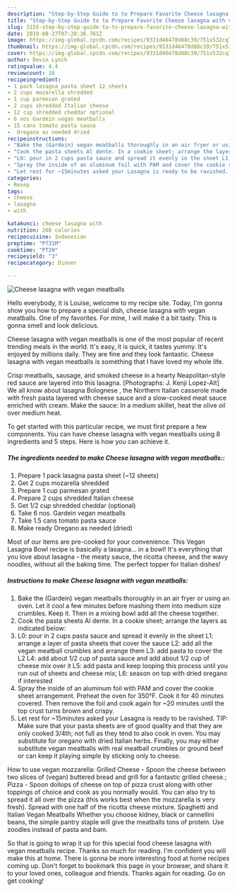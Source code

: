 ```yaml
---
description: "Step-by-Step Guide to to Prepare Favorite Cheese lasagna with vegan meatballs"
title: "Step-by-Step Guide to to Prepare Favorite Cheese lasagna with vegan meatballs"
slug: 3155-step-by-step-guide-to-to-prepare-favorite-cheese-lasagna-with-vegan-meatballs
date: 2019-08-27T07:28:36.761Z
image: https://img-global.cpcdn.com/recipes/9331d46478d88c39/751x532cq70/cheese-lasagna-with-vegan-meatballs-recipe-main-photo.jpg
thumbnail: https://img-global.cpcdn.com/recipes/9331d46478d88c39/751x532cq70/cheese-lasagna-with-vegan-meatballs-recipe-main-photo.jpg
cover: https://img-global.cpcdn.com/recipes/9331d46478d88c39/751x532cq70/cheese-lasagna-with-vegan-meatballs-recipe-main-photo.jpg
author: Devin Lynch
ratingvalue: 4.4
reviewcount: 10
recipeingredient:
- 1 pack lasagna pasta sheet 12 sheets
- 2 cups mozarella shredded
- 1 cup parmesan grated
- 2 cups shredded Italian cheese
- 12 cup shredded cheddar optional
- 6 nos Gardein vegan meatballs
- 15 cans tomato pasta sauce
-  Oregano as needed dried
recipeinstructions:
- "Bake the (Gardein) vegan meatballs thoroughly in an air fryer or using an oven. Let it cool a few minutes before mashing them into medium size crumbles. Keep it. Then in a mixing bowl add all the cheese together."
- "Cook the pasta sheets Al dente. In a cookie sheet; arrange the layers as indicated below:"
- "L0: pour in 2 cups pasta sauce and spread it evenly in the sheet L1: arrange a layer of pasta sheets that cover the sauce L2: add all the vegan meatball crumbles and arrange them L3: add pasta to cover the L2 L4: add about 1/2 cup of pasta sauce and add about 1/2 cup of cheese mix over it L5: add pasta and keep looping this process until you run out of sheets and cheese mix; L6: season on top with dried oregano if interested"
- "Spray the inside of an aluminum foil with PAM and cover the cookie sheet arrangement. Preheat the oven for 350°F. Cook it for 40 minutes covered. Then remove the foil and cook again for ~20 minutes until the top crust turns brown and crispy."
- "Let rest for ~15minutes asked your Lasagna is ready to be ravished. TIP: Make sure that your pasta sheets are of good quality and that they are only cooked 3/4th; not full as they tend to also cook in oven. You may substitute for oregano with dried Italian herbs. Finally, you may either substitute vegan meatballs with real meatball crumbles or ground beef or can keep it playing simple by sticking only to cheese."
categories:
- Resep
tags:
- cheese
- lasagna
- with

katakunci: cheese lasagna with
nutrition: 268 calories
recipecuisine: Indonesian
preptime: "PT31M"
cooktime: "PT2H"
recipeyield: "3"
recipecategory: Dinner

---
```



![Cheese lasagna with vegan meatballs](https://img-global.cpcdn.com/recipes/9331d46478d88c39/751x532cq70/cheese-lasagna-with-vegan-meatballs-recipe-main-photo.jpg)

Hello everybody, it is Louise, welcome to my recipe site. Today, I'm gonna show you how to prepare a special dish, cheese lasagna with vegan meatballs. One of my favorites. For mine, I will make it a bit tasty. This is gonna smell and look delicious.

Cheese lasagna with vegan meatballs is one of the most popular of recent trending meals in the world. It's easy, it is quick, it tastes yummy. It's enjoyed by millions daily. They are fine and they look fantastic. Cheese lasagna with vegan meatballs is something that I have loved my whole life.

Crisp meatballs, sausage, and smoked cheese in a hearty Neapolitan-style red sauce are layered into this lasagna. [Photographs: J. Kenji Lopez-Alt] We all know about lasagna Bolognese , the Northern Italian casserole made with fresh pasta layered with cheese sauce and a slow-cooked meat sauce enriched with cream. Make the sauce: In a medium skillet, heat the olive oil over medium heat.


To get started with this particular recipe, we must first prepare a few components. You can have cheese lasagna with vegan meatballs using 8 ingredients and 5 steps. Here is how you can achieve it.

##### The ingredients needed to make Cheese lasagna with vegan meatballs::

1. Prepare 1 pack lasagna pasta sheet (~12 sheets)
1. Get 2 cups mozarella shredded
1. Prepare 1 cup parmesan grated
1. Prepare 2 cups shredded Italian cheese
1. Get 1/2 cup shredded cheddar (optional)
1. Take 6 nos. Gardein vegan meatballs
1. Take 1.5 cans tomato pasta sauce
1. Make ready  Oregano as needed (dried)


Most of our items are pre-cooked for your convenience. This Vegan Lasagna Bowl recipe is basically a lasagna… in a bowl! It&#39;s everything that you love about lasagna - the meaty sauce, the ricotta cheese, and the wavy noodles, without all the baking time. The perfect topper for Italian dishes! 

##### Instructions to make Cheese lasagna with vegan meatballs:

1. Bake the (Gardein) vegan meatballs thoroughly in an air fryer or using an oven. Let it cool a few minutes before mashing them into medium size crumbles. Keep it. Then in a mixing bowl add all the cheese together.
1. Cook the pasta sheets Al dente. In a cookie sheet; arrange the layers as indicated below:
1. L0: pour in 2 cups pasta sauce and spread it evenly in the sheet L1: arrange a layer of pasta sheets that cover the sauce L2: add all the vegan meatball crumbles and arrange them L3: add pasta to cover the L2 L4: add about 1/2 cup of pasta sauce and add about 1/2 cup of cheese mix over it L5: add pasta and keep looping this process until you run out of sheets and cheese mix; L6: season on top with dried oregano if interested
1. Spray the inside of an aluminum foil with PAM and cover the cookie sheet arrangement. Preheat the oven for 350°F. Cook it for 40 minutes covered. Then remove the foil and cook again for ~20 minutes until the top crust turns brown and crispy.
1. Let rest for ~15minutes asked your Lasagna is ready to be ravished. TIP: Make sure that your pasta sheets are of good quality and that they are only cooked 3/4th; not full as they tend to also cook in oven. You may substitute for oregano with dried Italian herbs. Finally, you may either substitute vegan meatballs with real meatball crumbles or ground beef or can keep it playing simple by sticking only to cheese.


How to use vegan mozzarella: Grilled Cheese - Spoon the cheese between two slices of (vegan) buttered bread and grill for a fantastic grilled cheese.; Pizza - Spoon dollops of cheese on top of pizza crust along with other toppings of choice and cook as you normally would. You can also try to spread it all over the pizza (this works best when the mozzarella is very fresh). Spread with one half of the ricotta cheese mixture. Spaghetti and Italian Vegan Meatballs Whether you choose kidney, black or cannellini beans, the simple pantry staple will give the meatballs tons of protein. Use zoodles instead of pasta and bam. 

So that is going to wrap it up for this special food cheese lasagna with vegan meatballs recipe. Thanks so much for reading. I'm confident you will make this at home. There is gonna be more interesting food at home recipes coming up. Don't forget to bookmark this page in your browser, and share it to your loved ones, colleague and friends. Thanks again for reading. Go on get cooking!
